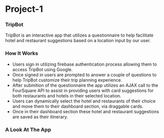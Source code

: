 # Project-1

### TripBot
TripBot is an interactive app that utilizes a questionnaire to help facilitate hotel and restaurant suggestions based on a location input by our user. 

### How It Works
* Users sign in utilizing firebase authentication process allowing them to access TripBot using Google. 
* Once signed in users are prompted to answer a couple of questions to help TripBot customize their trip planning experience. 
* After submition of the questionnaire the app utilizes an AJAX call to the FourSquare API to assist in providing users with card suggestions for both restaurants and hotels in their selected location. 
* Users can dynamically select the hotel and restaurants of their choice and move them to their dashboard section, via draggable cards. 
* Once in their dashboard section these hotel and restaurant suggestions are saved as their itinerary. 

### A Look At The App


